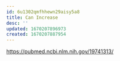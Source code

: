 ```yaml
---
id: 6u1302qmfhhewn29aisy5a8
title: Can Increase
desc: ''
updated: 1670207896973
created: 1670207887954
---
```


https://pubmed.ncbi.nlm.nih.gov/19741313/